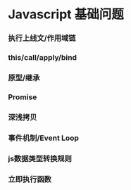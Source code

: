 # Javascript 基础问题

### 执行上线文/作用域链


### this/call/apply/bind



### 原型/继承


### Promise



### 深浅拷贝


###  事件机制/Event Loop


### js数据类型转换规则


### 立即执行函数